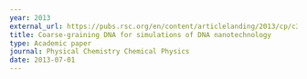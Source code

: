 ```yaml
---
year: 2013
external_url: https://pubs.rsc.org/en/content/articlelanding/2013/cp/c3cp53545b
title: Coarse-graining DNA for simulations of DNA nanotechnology
type: Academic paper
journal: Physical Chemistry Chemical Physics
date: 2013-07-01
---
```


